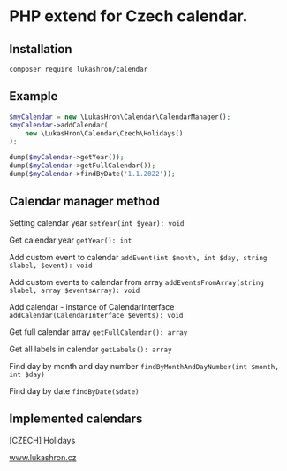 # PHP extend for Czech calendar.

Installation
------------
```
composer require lukashron/calendar
```

Example
-------
```php
$myCalendar = new \LukasHron\Calendar\CalendarManager();
$myCalendar->addCalendar(
    new \LukasHron\Calendar\Czech\Holidays()
);

dump($myCalendar->getYear());
dump($myCalendar->getFullCalendar());
dump($myCalendar->findByDate('1.1.2022'));
```

Calendar manager method
-----------------------
Setting calendar year `setYear(int $year): void`

Get calendar year `getYear(): int`

Add custom event to calendar `addEvent(int $month, int $day, string $label, $event): void`

Add custom events to calendar from array `addEventsFromArray(string $label, array $eventsArray): void`

Add calendar - instance of CalendarInterface `addCalendar(CalendarInterface $events): void`

Get full calendar array `getFullCalendar(): array`

Get all labels in calendar `getLabels(): array`

Find day by month and day number `findByMonthAndDayNumber(int $month, int $day)`

Find day by date `findByDate($date)`

Implemented calendars
---------------------
[CZECH] Holidays


www.lukashron.cz